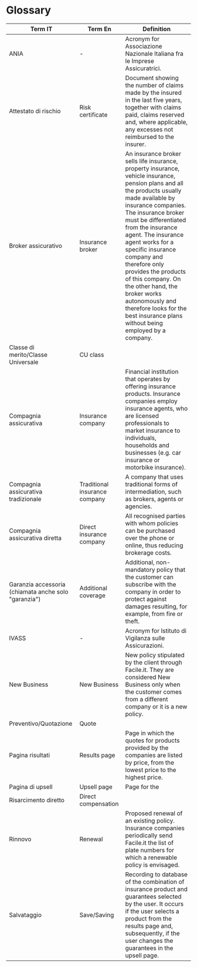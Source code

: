 # Glossary

|Term IT|Term En|Definition|
|--|--|--|
|ANIA|-|Acronym for Associazione Nazionale Italiana fra le Imprese Assicuratrici.|
|Attestato di rischio|Risk certificate|Document showing the number of claims made by the insured in the last five years, together with claims paid, claims reserved and, where applicable, any excesses not reimbursed to the insurer.|
|Broker assicurativo|Insurance broker|An insurance broker sells life insurance, property insurance, vehicle insurance, pension plans and all the products usually made available by insurance companies. The insurance broker must be differentiated from the insurance agent. The insurance agent works for a specific insurance company and therefore only provides the products of this company. On the other hand, the broker works autonomously and therefore looks for the best insurance plans without being employed by a company.|
|Classe di merito/Classe Universale|CU class||
|Compagnia assicurativa|Insurance company|Financial institution that operates by offering insurance products. Insurance companies employ insurance agents, who are licensed professionals to market insurance to individuals, households and businesses (e.g. car insurance or motorbike insurance).|
|Compagnia assicurativa tradizionale|Traditional insurance company|A company that uses traditional forms of intermediation, such as brokers, agents or agencies.|
|Compagnia assicurativa diretta|Direct insurance company|All recognised parties with whom policies can be purchased over the phone or online, thus reducing brokerage costs.|
|Garanzia accessoria (chiamata anche solo "garanzia") |Additional coverage|Additional, non-mandatory policy that the customer can subscribe with the company in order to protect against damages resulting, for example, from fire or theft.|
|IVASS|-|Acronym for Istituto di Vigilanza sulle Assicurazioni.|
|New Business|New Business|New policy stipulated by the client through Facile.it. They are considered New Business only when the customer comes from a different company or it is a new policy.|
|Preventivo/Quotazione |Quote||
|Pagina risultati|Results page|Page in which the quotes for products provided by the companies are listed by price, from the lowest price to the highest price.|
|Pagina di upsell|Upsell page|Page for the |
|Risarcimento diretto|Direct compensation||
|Rinnovo|Renewal|Proposed renewal of an existing policy. Insurance companies periodically send Facile.it the list of plate numbers for which a renewable policy is envisaged.|
|Salvataggio |Save/Saving|Recording to database of the combination of insurance product and guarantees selected by the user. It occurs if the user selects a product from the results page and, subsequently, if the user changes the guarantees in the upsell page.|
